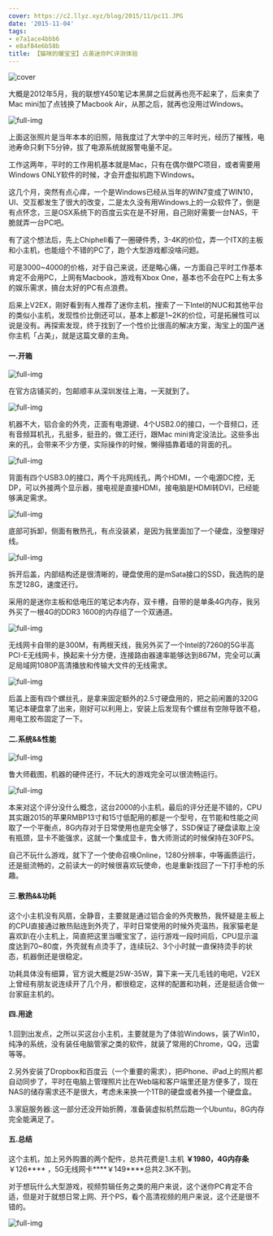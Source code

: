 ```yaml
---
cover: https://c2.llyz.xyz/blog/2015/11/pc11.JPG
date: '2015-11-04'
tags:
- e7a1ace4bbb6
- e8af84e6b58b
title: 【猫咪的暖宝宝】占美迷你PC评测体验
---
```


![cover](https://c2.llyz.xyz/blog/2015/11/pc11.JPG)

大概是2012年5月，我的联想Y450笔记本黑屏之后就再也亮不起来了，后来卖了Mac mini加了点钱换了Macbook Air，从那之后，就再也没用过Windows。

![full-img](https://c2.llyz.xyz/blog/2015/10/pc1.jpg)

上面这张照片是当年本本的旧照，陪我度过了大学中的三年时光，经历了摧残，电池寿命只剩下5分钟，拔了电源系统就报警电量不足。

工作这两年，平时的工作用机基本就是Mac，只有在偶尔做PC项目，或者需要用Windows ONLY软件的时候，才会开虚拟机跑下Windows。

这几个月，突然有点心痒，一个是Windows已经从当年的WIN7变成了WIN10，UI、交互都发生了很大的改变，二是太久没有用Windows上的一众软件了，倒是有点怀念，三是OSX系统下的百度云实在是不好用，自己刚好需要一台NAS，干脆就弄一台PC吧。

有了这个想法后，先上Chiphell看了一圈硬件秀，3-4K的价位，弄一个ITX的主板和小主机，也能组个不错的PC了，跑个大型游戏都没啥问题。

可是3000~4000的价格，对于自己来说，还是略心痛，一方面自己平时工作基本肯定不会用PC，上网有Macbook，游戏有Xbox One，基本也不会在PC上有太多的娱乐需求，搞台太好的PC有点浪费。

后来上V2EX，刚好看到有人推荐了迷你主机，搜索了一下Intel的NUC和其他平台的类似小主机，发现性价比倒还可以，基本上都是1~2K的价位，可是拓展性可以说是没有。再探索发现，终于找到了一个性价比很高的解决方案，淘宝上的国产迷你主机「占美」，就是这篇文章的主角。

#### 一.开箱

![full-img](https://c2.llyz.xyz/blog/2015/11/pc7.JPG)

在官方店铺买的，包邮顺丰从深圳发往上海，一天就到了。

![full-img](https://c2.llyz.xyz/blog/2015/11/pc9.JPG)

机器不大，铝合金的外壳，正面有电源键、4个USB2.0的接口，一个音频口，还有音频耳机孔，孔挺多，挺丑的，做工还行，跟Mac mini肯定没法比。这些多出来的孔，会带来不少方便，实际操作的时候，懒得插靠着墙的背面的孔。

![full-img](https://c2.llyz.xyz/blog/2015/11/pc6.JPG)

背面有四个USB3.0的接口，两个千兆网线孔，两个HDMI，一个电源DC控，无DP，可以外接两个显示器，接电视是直接HDMI，接电脑是HDMI转DVI，已经能够满足需求。

![full-img](https://c2.llyz.xyz/blog/2015/11/pc2.JPG)

底部可拆卸，侧面有散热孔，有点没装紧，是因为我里面加了一个硬盘，没整理好线。

![full-img](https://c2.llyz.xyz/blog/2015/11/pc4.JPG)

拆开后盖，内部结构还是很清晰的，硬盘使用的是mSata接口的SSD，我选购的是东芝128G，速度还行。

采用的是迷你主板和低电压的笔记本内存，双卡槽，自带的是单条4G内存，我另外买了一根4G的DDR3 1600的内存组了一个双通道。

![full-img](https://c2.llyz.xyz/blog/2015/11/pc1.JPG)

无线网卡自带的是300M，有两根天线，我另外买了一个Intel的7260的5G半高PCI-E无线网卡，换起来十分方便，连接路由器速率能够达到867M，完全可以满足局域网1080P高清播放和传输大文件的无线需求。

![full-img](https://c2.llyz.xyz/blog/2015/11/pc3.JPG)

后盖上面有四个螺丝孔，是拿来固定额外的2.5寸硬盘用的，把之前闲置的320G笔记本硬盘拿了出来，刚好可以利用上，安装上后发现有个螺丝有空隙导致不稳，用电工胶布固定了一下。

#### 二.系统&&性能

![full-img](https://c2.llyz.xyz/blog/2015/11/ludashi.jpg)

鲁大师截图，机器的硬件还行，不玩大的游戏完全可以很流畅运行。

![full-img](https://c2.llyz.xyz/blog/2015/11/ludashi2.jpg)

本来对这个评分没什么概念，这台2000的小主机，最后的评分还是不错的，CPU其实跟2015的苹果RMBP13寸和15寸低配用的都是一个型号，在节能和性能之间取了一个平衡点，8G内存对于日常使用也是完全够了，SSD保证了硬盘读取上没有瓶颈，显卡不能强求，这就一个集成显卡，鲁大师测试的时候保持在30FPS。

自己不玩什么游戏，就下了一个使命召唤Online，1280分辨率，中等画质运行，还是挺流畅的，之前读大一的时候很喜欢玩使命，也是重新找回了一下打手枪的乐趣。

#### 三.散热&&功耗

这个小主机没有风扇，全静音，主要就是通过铝合金的外壳散热，我怀疑是主板上的CPU直接通过散热贴连到外壳了，平时日常使用的时候外壳温热，我家猫老是喜欢趴在小主机上，简直把这里当暖宝宝了，运行游戏一段时间后，CPU显示温度达到70~80度，外壳就有点烫手了，连续玩2、3个小时就一直保持烫手的状态，机器倒还是很稳定。

功耗具体没有细算，官方说大概是25W-35W，算下来一天几毛钱的电吧，V2EX上曾经有朋友说连续开了几个月，都很稳定，这样的配置和功耗，还是挺适合做一台家庭主机的。

#### 四.用途

1.回到出发点，之所以买这台小主机，主要就是为了体验Windows，装了Win10，纯净的系统，没有装任电脑管家之类的软件，就装了常用的Chrome，QQ，迅雷等等。

2.另外安装了Dropbox和百度云（一个重要的需求），把iPhone、iPad上的照片都自动同步了，平时在电脑上管理照片比在Web端和客户端里还是方便多了，现在NAS的储存需求还不是很大，考虑未来换一个1TB的硬盘或者外接一个硬盘盒。

3.家庭服务器:这一部分还没开始折腾，准备装虚拟机然后跑一个Ubuntu，8G内存完全能满足了。

#### 五.总结

这个主机，加上另外购置的两个配件，总共花费是1.主机 ****￥1980**，**4G内存条****￥126**** ，5G无线网卡****￥149****总共2.3K不到。

对于想玩什么大型游戏，视频剪辑任务之类的用户来说，这个迷你PC肯定不合适，但是对于就想日常上网、开个PS，看个高清视频的用户来说，这个还是很不错的。

![full-img](https://c2.llyz.xyz/blog/2015/11/pc8.JPG)
